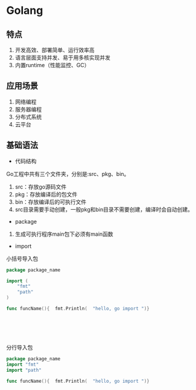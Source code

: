 # Golang



## 特点

1.  开发高效、部署简单、运行效率高
2.  语言层面支持并发、易于用多核实现并发
3.  内置runtime（性能监控、GC）

## 应用场景

1.  网络编程  
2.  服务器编程   
3.  分布式系统
4.  云平台




## 基础语法

* 代码结构

Go工程中共有三个文件夹，分别是:src、pkg、bin。

1.  src：存放go源码文件
2.  pkg：存放编译后的包文件
3.  bin：存放编译后的可执行文件
4.  src目录需要手动创建，一般pkg和bin目录不需要创建，编译时会自动创建。

* package
1.  生成可执行程序main包下必须有main函数

* import

小括号导入包

```go
package package_name

import (
    "fmt"
    "path"
)

func funcName(){  fmt.Println(  "hello, go import ")}







```

分行导入包
```go
package package_name
import "fmt"
import "path"

func funcName(){  fmt.Println(  "hello, go import ")}
```
